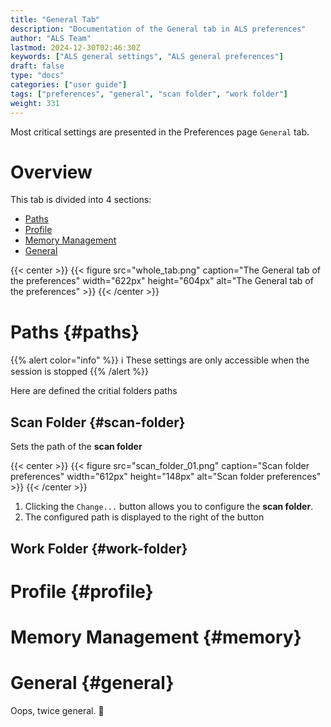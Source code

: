 ```yaml
---
title: "General Tab"
description: "Documentation of the General tab in ALS preferences"
author: "ALS Team"
lastmod: 2024-12-30T02:46:30Z
keywords: ["ALS general settings", "ALS general preferences"]
draft: false
type: "docs"
categories: ["user guide"]
tags: ["preferences", "general", "scan folder", "work folder"]
weight: 331
---
```


Most critical settings are presented in the Preferences page `General` tab.

<div class="row">
<div class="col-md-4">

# Overview

This tab is divided into 4 sections:
- [Paths](#paths)
- [Profile](#profile)
- [Memory Management](#memory)
- [General](#general)


</div>
<div class="col-md-8 d-flex align-items-center justify-content-center">
{{< center >}}
{{< figure src="whole_tab.png"
caption="The General tab of the preferences"
width="622px"
height="604px"
alt="The General tab of the preferences" >}}
{{< /center >}}

</div>
</div>

# Paths {#paths}

{{% alert color="info" %}}
ℹ️ These settings are only accessible when the session is stopped
{{% /alert %}}

Here are defined the critial folders paths

## Scan Folder {#scan-folder}

Sets the path of the **scan folder**

{{< center >}}
{{< figure src="scan_folder_01.png"
caption="Scan folder preferences"
width="612px"
height="148px"
alt="Scan folder preferences" >}}
{{< /center >}}

1. Clicking the `Change...` button allows you to configure the **scan folder**.
2. The configured path is displayed to the right of the button

## Work Folder {#work-folder}

# Profile {#profile}

# Memory Management {#memory}

# General {#general}

Oops, twice general. 🫡